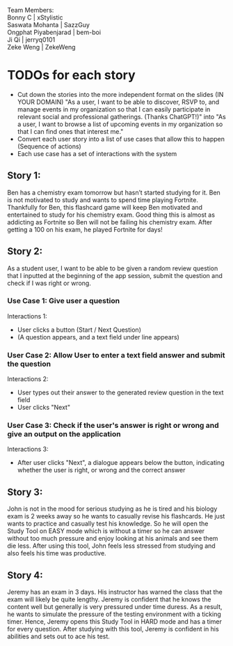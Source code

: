 Team Members: \
Bonny C | xStylistic \
Saswata Mohanta | SazzGuy \
Ongphat Piyabenjarad | bem-boi \
Ji Qi | jerryq0101 \
Zeke Weng | ZekeWeng

# TODOs for each story
- Cut down the stories into the more independent format on the slides (IN YOUR DOMAIN)
"As a user, I want to be able to discover, RSVP to, and manage events in
my organization so that I can easily participate in relevant social and
professional gatherings. (Thanks ChatGPT!)" into "As a user, I want to browse a list of upcoming events in my organization so
that I can find ones that interest me."
- Convert each user story into a list of use cases that allow this to happen (Sequence of actions)
- Each use case has a set of interactions with the system 

## Story 1:
Ben has a chemistry exam tomorrow but hasn’t started studying for it. Ben is not motivated to study and wants to spend time playing Fortnite. 
Thankfully for Ben, this flashcard game will keep Ben motivated and entertained to study for his chemistry exam. Good thing this is almost as 
addicting as Fortnite so Ben will not be failing his chemistry exam. After getting a 100 on his exam, he played Fortnite for days!

## Story 2:
As a student user, I want to be able to be given a random review question that I inputted at the beginning of the app session, submit the question and check if I was right or wrong.

### Use Case 1: Give user a question
Interactions 1: 
* User clicks a button (Start / Next Question)
* (A question appears, and a text field under line appears)
### User Case 2: Allow User to enter a text field answer and submit the question
Interactions 2:
* User types out their answer to the generated review question in the text field
* User clicks "Next" 
### User Case 3: Check if the user's answer is right or wrong and give an output on the application
Interactions 3:
* After user clicks "Next", a dialogue appears below the button, indicating whether the user is right, or wrong and the correct answer

## Story 3:
John is not in the mood for serious studying as he is tired and his biology exam is 2 weeks away so he wants to 
casually revise his flashcards. He just wants to practice and casually test his knowledge. So he will open the Study 
Tool on EASY mode which is without a timer so he can answer without too much pressure and enjoy looking at his animals 
and see them die less. After using this tool, John feels less stressed from studying and also feels his time was 
productive.

## Story 4:
Jeremy has an exam in 3 days. His instructor has warned the class that the exam will likely be quite lengthy. Jeremy is confident that he knows the content well but generally is very pressured under time duress. As a result, he wants to simulate the pressure of the testing environment with a ticking timer. Hence, Jeremy opens this Study Tool in HARD mode and has a timer for every question. After studying with this tool, Jeremy is confident in his abilities and sets out to ace his test.

